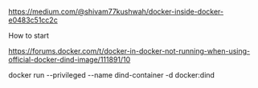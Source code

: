 https://medium.com/@shivam77kushwah/docker-inside-docker-e0483c51cc2c

How to start

https://forums.docker.com/t/docker-in-docker-not-running-when-using-official-docker-dind-image/111891/10

docker run --privileged --name dind-container -d docker:dind